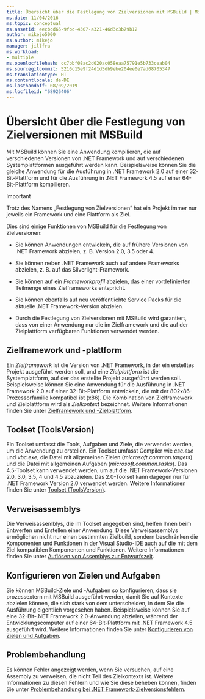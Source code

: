 ```yaml
---
title: Übersicht über die Festlegung von Zielversionen mit MSBuild | Microsoft-Dokumentation
ms.date: 11/04/2016
ms.topic: conceptual
ms.assetid: eecbcd65-9fbc-4307-a321-46d3c3b79b12
author: mikejo5000
ms.author: mikejo
manager: jillfra
ms.workload:
- multiple
ms.openlocfilehash: cc7bbf08ac2d020ac058eaa75791e5b733ceab04
ms.sourcegitcommit: 5216c15e9f24d1d5db9ebe204ee0e7ad08705347
ms.translationtype: HT
ms.contentlocale: de-DE
ms.lasthandoff: 08/09/2019
ms.locfileid: "68926406"
---
```

# <a name="msbuild-multitargeting-overview"></a>Übersicht über die Festlegung von Zielversionen mit MSBuild
Mit MSBuild können Sie eine Anwendung kompilieren, die auf verschiedenen Versionen von .NET Framework und auf verschiedenen Systemplattformen ausgeführt werden kann. Beispielsweise können Sie die gleiche Anwendung für die Ausführung in .NET Framework 2.0 auf einer 32-Bit-Plattform und für die Ausführung in .NET Framework 4.5 auf einer 64-Bit-Plattform kompilieren.

> [!IMPORTANT]
> Trotz des Namens „Festlegung von Zielversionen“ hat ein Projekt immer nur jeweils ein Framework und eine Plattform als Ziel.

 Dies sind einige Funktionen von MSBuild für die Festlegung von Zielversionen:

- Sie können Anwendungen entwickeln, die auf frühere Versionen von .NET Framework abzielen, z. B. Version 2.0, 3.5 oder 4.

- Sie können neben .NET Framework auch auf andere Frameworks abzielen, z. B. auf das Silverlight-Framework.

- Sie können auf ein *Frameworkprofil* abzielen, das einer vordefinierten Teilmenge eines Zielframeworks entspricht.

- Sie können ebenfalls auf neu veröffentlichte Service Packs für die aktuelle .NET Framework-Version abzielen.

- Durch die Festlegung von Zielversionen mit MSBuild wird garantiert, dass von einer Anwendung nur die im Zielframework und die auf der Zielplattform verfügbaren Funktionen verwendet werden.

## <a name="target-framework-and-platform"></a>Zielframework und -plattform
 Ein *Zielframework* ist die Version von .NET Framework, in der ein erstelltes Projekt ausgeführt werden soll, und eine *Zielplattform* ist die Systemplattform, auf der das erstellte Projekt ausgeführt werden soll.  Beispielsweise können Sie eine Anwendung für die Ausführung in .NET Framework 2.0 auf einer 32-Bit-Plattform entwickeln, die mit der 802x86-Prozessorfamilie kompatibel ist (x86). Die Kombination von Zielframework und Zielplattform wird als *Zielkontext* bezeichnet. Weitere Informationen finden Sie unter [Zielframework und -Zielplattform](../msbuild/msbuild-target-framework-and-target-platform.md).

## <a name="toolset-toolsversion"></a>Toolset (ToolsVersion)
 Ein Toolset umfasst die Tools, Aufgaben und Ziele, die verwendet werden, um die Anwendung zu erstellen. Ein Toolset umfasst Compiler wie *csc.exe* und *vbc.exe*, die Datei mit allgemeinen Zielen (*microsoft.common.targets*) und die Datei mit allgemeinen Aufgaben (*microsoft.common.tasks*). Das 4.5-Toolset kann verwendet werden, um auf die .NET Framework-Versionen 2.0, 3.0, 3.5, 4 und 4.5 abzuzielen. Das 2.0-Toolset kann dagegen nur für .NET Framework Version 2.0 verwendet werden. Weitere Informationen finden Sie unter [Toolset (ToolsVersion)](../msbuild/msbuild-toolset-toolsversion.md).

## <a name="reference-assemblies"></a>Verweisassemblys
 Die Verweisassemblys, die im Toolset angegeben sind, helfen Ihnen beim Entwerfen und Erstellen einer Anwendung. Diese Verweisassemblys ermöglichen nicht nur einen bestimmten Zielbuild, sondern beschränken die Komponenten und Funktionen in der Visual Studio-IDE auch auf die mit dem Ziel kompatiblen Komponenten und Funktionen. Weitere Informationen finden Sie unter [Auflösen von Assemblys zur Entwurfszeit](../msbuild/resolving-assemblies-at-design-time.md).

## <a name="configure-targets-and-tasks"></a>Konfigurieren von Zielen und Aufgaben
 Sie können MSBuild-Ziele und -Aufgaben so konfigurieren, dass sie prozessextern mit MSBuild ausgeführt werden, damit Sie auf Kontexte abzielen können, die sich stark von dem unterscheiden, in dem Sie die Ausführung eigentlich vorgesehen haben.  Beispielsweise können Sie auf eine 32-Bit-.NET Framework 2.0-Anwendung abzielen, während der Entwicklungscomputer auf einer 64-Bit-Plattform mit .NET Framework 4.5 ausgeführt wird. Weitere Informationen finden Sie unter [Konfigurieren von Zielen und Aufgaben](../msbuild/configuring-targets-and-tasks.md).

## <a name="troubleshooting"></a>Problembehandlung
 Es können Fehler angezeigt werden, wenn Sie versuchen, auf eine Assembly zu verweisen, die nicht Teil des Zielkontexts ist. Weitere Informationen zu diesen Fehlern und wie Sie diese beheben können, finden Sie unter [Problembehandlung bei .NET Framework-Zielversionsfehlern](../msbuild/troubleshooting-dotnet-framework-targeting-errors.md).